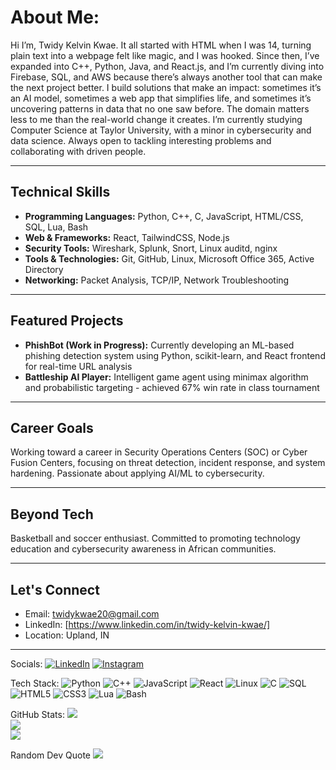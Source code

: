 # About Me:
Hi I’m, Twidy Kelvin Kwae.
It all started with HTML when I was 14, turning plain text into a webpage felt like magic, and I was hooked.
Since then, I’ve expanded into C++, Python, Java, and React.js, and I’m currently diving into Firebase, SQL, and AWS because there’s always another tool that can make the next project better.
I build solutions that make an impact: sometimes it’s an AI model, sometimes a web app that simplifies life, and sometimes it’s uncovering patterns in data that no one saw before. The domain matters less to me than the real-world change it creates.
I’m currently studying Computer Science at Taylor University, with a minor in cybersecurity and data science. Always open to tackling interesting problems and collaborating with driven people.

--- 

## Technical Skills
- **Programming Languages:** Python, C++, C, JavaScript, HTML/CSS, SQL, Lua, Bash
- **Web & Frameworks:** React, TailwindCSS, Node.js
- **Security Tools:** Wireshark, Splunk, Snort, Linux auditd, nginx
- **Tools & Technologies:** Git, GitHub, Linux, Microsoft Office 365, Active Directory
- **Networking:** Packet Analysis, TCP/IP, Network Troubleshooting

---

## Featured Projects
- **PhishBot (Work in Progress):** Currently developing an ML-based phishing detection system using Python, scikit-learn, and React frontend for real-time URL analysis
- **Battleship AI Player:** Intelligent game agent using minimax algorithm and probabilistic targeting - achieved 67% win rate in class tournament

---

## Career Goals
Working toward a career in Security Operations Centers (SOC) or Cyber Fusion Centers, focusing on threat detection, incident response, and system hardening. Passionate about applying AI/ML to cybersecurity.

---

## Beyond Tech
Basketball and soccer enthusiast. Committed to promoting technology education and cybersecurity awareness in African communities.

---

## Let's Connect
- Email: twidykwae20@gmail.com
- LinkedIn: [https://www.linkedin.com/in/twidy-kelvin-kwae/]
- Location: Upland, IN

---

Socials:
[![LinkedIn](https://img.shields.io/badge/LinkedIn-%230077B5.svg?logo=linkedin&logoColor=white)](https://linkedin.com/in/twidy-kelvin-kwae)
[![Instagram](https://img.shields.io/badge/Instagram-%23E4405F.svg?logo=Instagram&logoColor=white)](https://instagram.com/twidy___)

Tech Stack:
![Python](https://img.shields.io/badge/python-3670A8?style=for-the-badge&logo=python&logoColor=ffdd54)
![C++](https://img.shields.io/badge/c++-%2300599C.svg?style=for-the-badge&logo=c%2B%2B&logoColor=white)
![JavaScript](https://img.shields.io/badge/javascript-%23323330.svg?style=for-the-badge&logo=javascript&logoColor=%23F7DF1E)
![React](https://img.shields.io/badge/react-%2320232a.svg?style=for-the-badge&logo=react&logoColor=%2361DAFB)
![Linux](https://img.shields.io/badge/Linux-FCC624?style=for-the-badge&logo=linux&logoColor=black)
![C](https://img.shields.io/badge/c-%2300599C.svg?style=for-the-badge&logo=c&logoColor=white)
![SQL](https://img.shields.io/badge/sql-%2307405e.svg?style=for-the-badge&logo=sqlite&logoColor=white)
![HTML5](https://img.shields.io/badge/html5-%23E34F26.svg?style=for-the-badge&logo=html5&logoColor=white)
![CSS3](https://img.shields.io/badge/css3-%231572B6.svg?style=for-the-badge&logo=css3&logoColor=white)
![Lua](https://img.shields.io/badge/lua-%232C2D72.svg?style=for-the-badge&logo=lua&logoColor=white)
![Bash](https://img.shields.io/badge/bash-%23121011.svg?style=for-the-badge&logo=gnu-bash&logoColor=white)

GitHub Stats:
![](https://github-readme-stats.vercel.app/api?username=twidykwae&theme=dark&hide_border=false&include_all_commits=false&count_private=false)<br/>
![](https://github-readme-streak-stats.herokuapp.com/?user=twidykwae&theme=dark&hide_border=false)<br/>
![](https://github-readme-stats.vercel.app/api/top-langs/?username=twidykwae&theme=dark&hide_border=false&include_all_commits=false&count_private=false&layout=compact)

Random Dev Quote
![](https://quotes-github-readme.vercel.app/api?type=horizontal&theme=radical)
